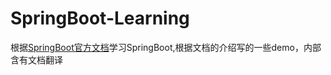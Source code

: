 # SpringBoot-Learning
根据[SpringBoot官方文档](https://docs.spring.io/spring-boot/docs/1.3.7.RELEASE/reference/html/)学习SpringBoot,根据文档的介绍写的一些demo，内部含有文档翻译

